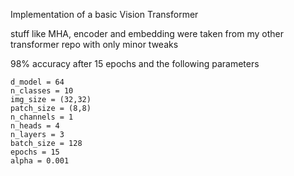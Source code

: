 Implementation of a basic Vision Transformer

stuff like MHA, encoder and embedding were taken from my other transformer repo with only minor tweaks

98% accuracy after 15 epochs and the following parameters

```
d_model = 64
n_classes = 10
img_size = (32,32)
patch_size = (8,8)
n_channels = 1
n_heads = 4
n_layers = 3
batch_size = 128
epochs = 15
alpha = 0.001
```
